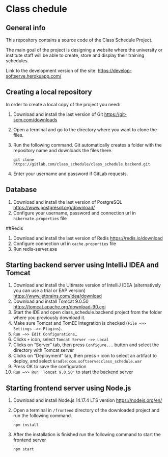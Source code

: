 # Class chedule
## General info
This repository contains a source code of the Class Schedule Project.

The main goal of the project is designing a website where the university or institute staff will be able to create, store and display their training schedules.

Link to the development version of the site: https://develop-softserve.herokuapp.com/

## Creating a local repository
In order to create a local copy of the project you need:
1. Download and install the last version of Git https://git-scm.com/downloads
2. Open a terminal and go to the directory where you want to clone the files. 
3. Run the following command. Git automatically creates a folder with the repository name and downloads the files there.

       git clone https://gitlab.com/class_schedule/class_schedule.backend.git
4. Enter your username and password if GitLab requests.

## Database
1. Download and install the last version of PostgreSQL https://www.postgresql.org/download/
2. Configure your username, password and connection url in `hibernate.properties` file

##Redis
1. Download and install the last version of Redis  https://redis.io/download
2. Configure connection url in `cache.properties` file
3. Run redis-server.exe

## Starting backend server using IntelliJ IDEA and Tomcat
1. Download and install the Ultimate version of IntelliJ IDEA (alternatively you can use a trial or EAP version) https://www.jetbrains.com/idea/download
2. Download and install Tomcat 9.0.50 https://tomcat.apache.org/download-90.cgi
3. Start the IDE and open class_schedule.backend project from the folder where you previously download it.
4. Make sure Tomcat and TomEE Integration is checked (`File –>> Settings –>> Plugins`).
5. `Run –>> Edit Configurations…`
6. Clicks `+` icon, select `Tomcat Server –>> Local`
7. Clicks on “Server” tab, then press `Configure...` button and select the directory with Tomcat server
8. Clicks on “Deployment” tab, then press `+` icon to select an artifact to deploy, and select `Gradle:com.softserve:class_schedule.war`
9. Press OK to save the configuration
10. `Run –>> Run 'Tomcat 9.0.50'` to start the backend server

## Starting frontend server using Node.js
1. Download and install Node.js 14.17.4 LTS version https://nodejs.org/en/
2. Open a terminal in `/frontend` directory of the downloaded project and run the following command.

       npm install
3. After the installation is finished run the following command to start the frontend server

       npm start
